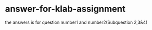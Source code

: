 # answer-for-klab-assignment
the answers is for question number1 and number2(Subquestion 2,3&amp;4)
